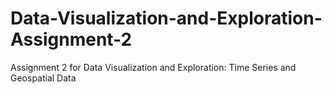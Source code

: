 # Data-Visualization-and-Exploration-Assignment-2
Assignment 2 for Data Visualization and Exploration: Time Series and Geospatial Data
